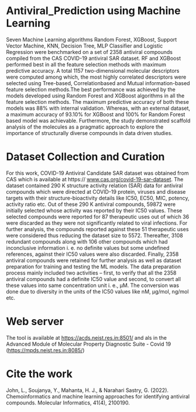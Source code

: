 # Antiviral_Prediction using Machine Learning
Seven Machine Learning algorithms Random Forest, XGBoost, Support Vector Machine, KNN, Decision Tree, MLP Classifier and Logistic Regression were benchmarked on a set of 2358 antiviral compounds compiled from the CAS COVID-19 antiviral SAR dataset. RF and XGBoost performed best in all the feature selection methods with maximum predictive accuracy.
A total 1157 two-dimensional molecular descriptors were computed among which, the most highly correlated descriptors were selected using Tree-based, Correlationbased and Mutual information-based feature selection methods.The best performance was achieved by the models developed using Random Forest and XGBoost algorithms in all the feature selection methods. The maximum predictive accuracy of both these models was 88% with internal validation. Whereas, with an external dataset, a maximum accuracy of 93.10% for XGBoost and 100% for Random Forest based model was achievable. Furthermore, the study demonstrated scaffold analysis of the molecules as a pragmatic approach to explore the importance of structurally diverse compounds in data driven studies.
# Dataset Collection and Curation
For this work, COVID-19 Antiviral Candidate SAR dataset
was obtained from CAS which is available at https://
www.cas.org/covid-19-sar-dataset. The dataset contained
290 K structure activity relation (SAR) data for antiviral
compounds which were directed at COVID-19 protein,
viruses and disease targets with their structure-bioactivity
details like IC50, EC50, MIC, potency, activity ratio etc. Out of
these 290 K antiviral compounds, 59872 were initially
selected whose activity was reported by their IC50 values.
These selected compounds were reported for 87 therapeutic
uses out of which 36 were discarded as they were not
significantly related to viral infections. For further analysis,
the compounds reported against these 51 therapeutic uses
were considered thus reducing the dataset size to 5572.
Thereafter, 3108 redundant compounds along with 106
other compounds which had inconclusive information i. e.
no definite values but some undefined references, against
their IC50 values were also discarded. Finally, 2358 antiviral
compounds were retained for further analysis as well as
dataset preparation for training and testing the ML models.
The data preparation process mainly included two activities
– first, to verify that all the 2358 antiviral compounds had a
definite IC50 value and second, to convert all these values
into same concentration unit i. e., μM. The conversion was
done due to diversity in the units of the IC50 values like nM,
μg/mol, ng/mol etc.
# Web server
The tool is available at https://acds.neist.res.in:8501/ and als in the Advanced Module of Molecular Property Diagnostic Suite - Covid 19 (https://mpds.neist.res.in:8085/)

# Cite the work
John, L., Soujanya, Y., Mahanta, H. J., & Narahari Sastry, G. (2022). Chemoinformatics and machine learning approaches for identifying antiviral compounds. Molecular Informatics, 41(4), 2100190.

